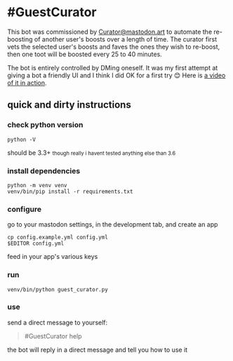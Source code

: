 # \#GuestCurator

This bot was commissioned by [Curator@mastodon.art][curator] to automate
the re-boosting of another user's boosts over a length of time. The curator first
vets the selected user's boosts and faves the ones they wish to re-boost, then
one toot will be boosted every 25 to 40 minutes.

The bot is entirely controlled by DMing oneself. It was my first attempt at giving a
bot a friendly UI and I think I did OK for a first try 😊 Here is [a video of it in action][v].

[curator]: https://mastodon.art/@Curator
[v]: https://f.codl.fr/1901/a0ec40e4c3ccde60.mp4

## quick and dirty instructions

### check python version

    python -V

should be 3.3+ <small>though really i havent tested anything else than 3.6</small>

### install dependencies

    python -m venv venv
    venv/bin/pip install -r requirements.txt

### configure

go to your mastodon settings, in the development tab, and create an app

    cp config.example.yml config.yml
    $EDITOR config.yml

feed in your app's various keys

### run

    venv/bin/python guest_curator.py

### use

send a direct message to yourself:

> #GuestCurator help

the bot will reply in a direct message and tell you how to use it
